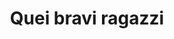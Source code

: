 ---
layout: post
title: Quei bravi ragazzi
director: Martin Scorsese
year: 1990
cover: https://images.mubicdn.net/images/film/920/cache-28402-1656667649/image-w1280.jpg
imdb_id: tt0099685
sas: true
---